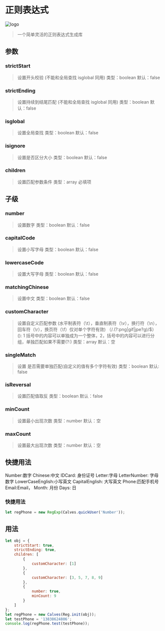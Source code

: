 # 正则表达式

![logo](./Image/logo.png=200x)

> 一个简单灵活的正则表达式生成库

## 参数

### strictStart

> 设置开头校验 (不能和全局查找 isglobal 同用)
> 类型：boolean
> 默认：false

### strictEnding

> 设置持续到结尾匹配 (不能和全局查找 isglobal 同用)
> 类型：boolean
> 默认：false

### isglobal

> 设置全局查找
> 类型：boolean
> 默认：false

### isignore

> 设置是否区分大小
> 类型：boolean
> 默认：false

### children

> 设置匹配参数条件
> 类型：array
> 必填项

## 子级

### number

> 设置数字
> 类型：boolean
> 默认：false

### capitalCode

> 设置小写字母
> 类型：boolean
> 默认：false

### lowercaseCode

> 设置大写字母
> 类型：boolean
> 默认：false

### matchingChinese

> 设置中文
> 类型：boolean
> 默认：false

### customCharacter

> 设置自定义匹配参数 (水平制表符（\t），垂直制表符（\v），换行符（\n），回车符（\r），换页符（\f）仅对单个字符有效)
> （/\.(?:png|gif|jpe?g)/$）
> (): 1 括号中的内容可以单独成为一个整体，2，括号中的内容可以进行分组，单独匹配如果不需要(?:)
> 类型：array
> 默认：空

### singleMatch

> 设置 是否需要单独匹配(自定义的值有多个字符有效)
> 类型：boolean
> 默认: false

### isReversal

> 设置匹配值取反
> 类型：boolean
> 默认：false

### minCount

> 设置最小出现次数
> 类型：number
> 默认：空

### maxCount

> 设置最大出现次数
> 类型：number
> 默认：空

## 快捷用法

Number:数字
Chinese:中文
IDCard: 身份证号
Letter:字母
LetterNumber: 字母数字
LowerCaseEnglish:小写英文
CapitalEnglish: 大写英文
Phone:匹配手机号
Email:Email，
Month: 月份
Days: 日

### 快捷用法

```javascript
let regPhone = new RegExp(Calves.quickUser('Number'));
```

## 用法

```javascript
let obj = {
    strictStart: true,
    strictEnding: true,
    children: [
        {
            customCharacter: [1]
        },
        {
            customCharacter: [3, 5, 7, 8, 9]
        },
        {
            number: true,
            minCount: 9
        }
    ]
};
let regPhone = new Calves(Reg.init(obj));
let testPhone = '13838624806';
console.log(regPhone.test(testPhone));
```
